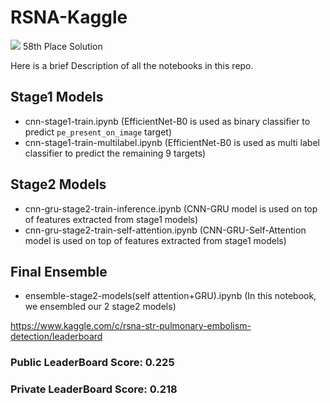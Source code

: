 # RSNA-Kaggle

![](https://www.transparentpng.com/download/bronze-medal-png/bronze-medal-blank-png-images-17.png) 58th Place Solution


Here is a brief Description of all the notebooks in this repo.

## Stage1 Models
* cnn-stage1-train.ipynb (EfficientNet-B0 is used as binary classifier to predict `pe_present_on_image` target)
* cnn-stage1-train-multilabel.ipynb (EfficientNet-B0 is used as multi label classifier to predict the remaining 9 targets)

## Stage2 Models
* cnn-gru-stage2-train-inference.ipynb (CNN-GRU model is used on top of features extracted from stage1 models)
* cnn-gru-stage2-train-self-attention.ipynb (CNN-GRU-Self-Attention model is used on top of features extracted from stage1 models)

## Final Ensemble
* ensemble-stage2-models(self attention+GRU).ipynb (In this notebook, we ensembled our 2 stage2 models)


https://www.kaggle.com/c/rsna-str-pulmonary-embolism-detection/leaderboard

### Public LeaderBoard Score: 0.225
### Private LeaderBoard Score: 0.218
